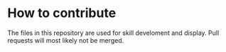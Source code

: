 # How to contribute

The files in this repository are used for skill develoment and display. Pull requests will most likely not be merged.
